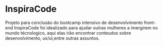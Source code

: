 # InspiraCode 

Projeto para conclusão do bootcamp intensivo de desenvolvimento front-end
InspiraCode foi idealizado para ajudar outras mulheres a imergirem no mundo técnologico, aqui elas irão encontrar conteudos sobre desenvolvimento, ux/ui,entre outras assuntos.
